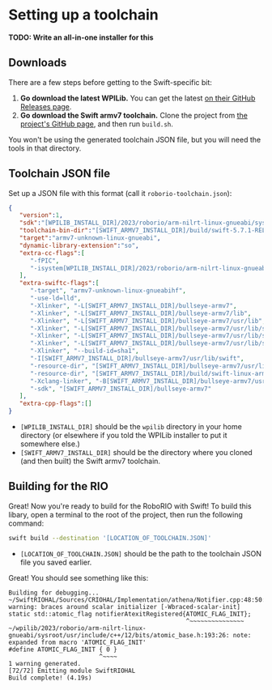 #  Setting up a toolchain

**TODO: Write an all-in-one installer for this**

## Downloads

There are a few steps before getting to the Swift-specific bit:
1. **Go download the latest WPILib.** You can get the latest [on their GitHub Releases page](https://github.com/wpilibsuite/allwpilib/releases/).
2. **Go download the Swift armv7 toolchain.** Clone the project from [the project's GitHub page](https://github.com/colemancda/swift-armv7/tree/main), and then run `build.sh`.

You won't be using the generated toolchain JSON file, but you will need the tools in that directory.

## Toolchain JSON file

Set up a JSON file with this format (call it `roborio-toolchain.json`):

```json
{
   "version":1,
   "sdk":"[WPILIB_INSTALL_DIR]/2023/roborio/arm-nilrt-linux-gnueabi/sysroot",
   "toolchain-bin-dir":"[SWIFT_ARMV7_INSTALL_DIR]/build/swift-5.7.1-RELEASE-armv7-debian11.xctoolchain/usr/bin",
   "target":"armv7-unknown-linux-gnueabi",
   "dynamic-library-extension":"so",
   "extra-cc-flags":[
      "-fPIC",
      "-isystem[WPILIB_INSTALL_DIR]/2023/roborio/arm-nilrt-linux-gnueabi/sysroot/usr/include/c++/12",
   ],
   "extra-swiftc-flags":[
      "-target", "armv7-unknown-linux-gnueabihf",
      "-use-ld=lld",
      "-Xlinker", "-L[SWIFT_ARMV7_INSTALL_DIR]/bullseye-armv7",
      "-Xlinker", "-L[SWIFT_ARMV7_INSTALL_DIR]/bullseye-armv7/lib",
      "-Xlinker", "-L[SWIFT_ARMV7_INSTALL_DIR]/bullseye-armv7/usr/lib",
      "-Xlinker", "-L[SWIFT_ARMV7_INSTALL_DIR]/bullseye-armv7/usr/lib/swift",
      "-Xlinker", "-L[SWIFT_ARMV7_INSTALL_DIR]/bullseye-armv7/usr/lib/swift/linux",
      "-Xlinker", "-L[SWIFT_ARMV7_INSTALL_DIR]/bullseye-armv7/usr/lib/swift/linux/armv7",
      "-Xlinker", "--build-id=sha1",
      "-I[SWIFT_ARMV7_INSTALL_DIR]/bullseye-armv7/usr/lib/swift",
      "-resource-dir", "[SWIFT_ARMV7_INSTALL_DIR]/bullseye-armv7/usr/lib/swift",
      "-resource-dir", "[SWIFT_ARMV7_INSTALL_DIR]/build/swift-linux-armv7-install/usr/lib/swift",
      "-Xclang-linker", "-B[SWIFT_ARMV7_INSTALL_DIR]/bullseye-armv7/usr/lib",
      "-sdk", "[SWIFT_ARMV7_INSTALL_DIR]/bullseye-armv7"
   ],
   "extra-cpp-flags":[]
}
```

* `[WPILIB_INSTALL_DIR]` should be the `wpilib` directory in your home directory (or elsewhere if you told the WPILib installer to put it somewhere else.)
* `[SWIFT_ARMV7_INSTALL_DIR]` should be the directory where you cloned (and then built) the Swift armv7 toolchain.

## Building for the RIO

Great! Now you're ready to build for the RoboRIO with Swift! To build this libary, open a terminal to the root of the project, then run the following command:

```bash
swift build --destination '[LOCATION_OF_TOOLCHAIN.JSON]'
```

* `[LOCATION_OF_TOOLCHAIN.JSON]` should be the path to the toolchain JSON file you saved earlier.

Great! You should see something like this:

```
Building for debugging...
~/SwiftRIOHAL/Sources/CRIOHAL/Implementation/athena/Notifier.cpp:48:50: warning: braces around scalar initializer [-Wbraced-scalar-init]
static std::atomic_flag notifierAtexitRegistered{ATOMIC_FLAG_INIT};
                                                 ^~~~~~~~~~~~~~~~
~/wpilib/2023/roborio/arm-nilrt-linux-gnueabi/sysroot/usr/include/c++/12/bits/atomic_base.h:193:26: note: expanded from macro 'ATOMIC_FLAG_INIT'
#define ATOMIC_FLAG_INIT { 0 }
                         ^~~~~
1 warning generated.
[72/72] Emitting module SwiftRIOHAL
Build complete! (4.19s)
```
